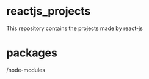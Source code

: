 # reactjs_projects
This repository contains the projects made by react-js

# packages
/node-modules
